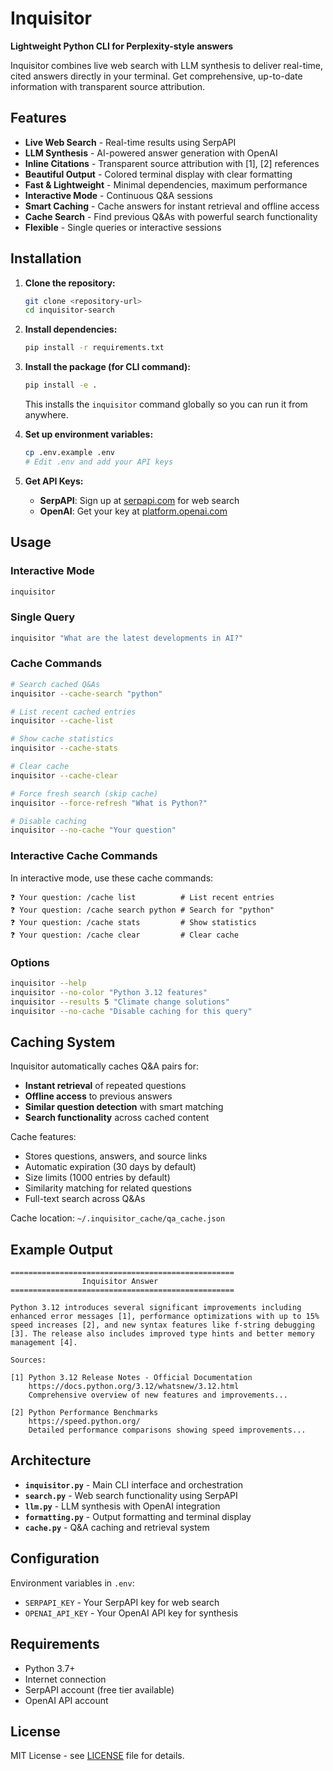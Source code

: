 # Inquisitor

**Lightweight Python CLI for Perplexity-style answers**

Inquisitor combines live web search with LLM synthesis to deliver real-time, cited answers directly in your terminal. Get comprehensive, up-to-date information with transparent source attribution.

## Features

- **Live Web Search** - Real-time results using SerpAPI
- **LLM Synthesis** - AI-powered answer generation with OpenAI
- **Inline Citations** - Transparent source attribution with [1], [2] references
- **Beautiful Output** - Colored terminal display with clear formatting
- **Fast & Lightweight** - Minimal dependencies, maximum performance
- **Interactive Mode** - Continuous Q&A sessions
- **Smart Caching** - Cache answers for instant retrieval and offline access
- **Cache Search** - Find previous Q&As with powerful search functionality
- **Flexible** - Single queries or interactive sessions

## Installation

1. **Clone the repository:**
   ```bash
   git clone <repository-url>
   cd inquisitor-search
   ```

2. **Install dependencies:**
   ```bash
   pip install -r requirements.txt
   ```

3. **Install the package (for CLI command):**
   ```bash
   pip install -e .
   ```
   This installs the `inquisitor` command globally so you can run it from anywhere.

4. **Set up environment variables:**
   ```bash
   cp .env.example .env
   # Edit .env and add your API keys
   ```

5. **Get API Keys:**
   - **SerpAPI**: Sign up at [serpapi.com](https://serpapi.com/) for web search
   - **OpenAI**: Get your key at [platform.openai.com](https://platform.openai.com/api-keys)

## Usage

### Interactive Mode
```bash
inquisitor
```

### Single Query
```bash
inquisitor "What are the latest developments in AI?"
```

### Cache Commands
```bash
# Search cached Q&As
inquisitor --cache-search "python"

# List recent cached entries
inquisitor --cache-list

# Show cache statistics
inquisitor --cache-stats

# Clear cache
inquisitor --cache-clear

# Force fresh search (skip cache)
inquisitor --force-refresh "What is Python?"

# Disable caching
inquisitor --no-cache "Your question"
```

### Interactive Cache Commands
In interactive mode, use these cache commands:
```
❓ Your question: /cache list          # List recent entries
❓ Your question: /cache search python # Search for "python"
❓ Your question: /cache stats         # Show statistics
❓ Your question: /cache clear         # Clear cache
```

### Options
```bash
inquisitor --help
inquisitor --no-color "Python 3.12 features"
inquisitor --results 5 "Climate change solutions"
inquisitor --no-cache "Disable caching for this query"
```

## Caching System

Inquisitor automatically caches Q&A pairs for:
- **Instant retrieval** of repeated questions
- **Offline access** to previous answers
- **Similar question detection** with smart matching
- **Search functionality** across cached content

Cache features:
- Stores questions, answers, and source links
- Automatic expiration (30 days by default)
- Size limits (1000 entries by default)
- Similarity matching for related questions
- Full-text search across Q&As

Cache location: `~/.inquisitor_cache/qa_cache.json`

## Example Output

```
==================================================
                Inquisitor Answer                
==================================================

Python 3.12 introduces several significant improvements including enhanced error messages [1], performance optimizations with up to 15% speed increases [2], and new syntax features like f-string debugging [3]. The release also includes improved type hints and better memory management [4].

Sources:

[1] Python 3.12 Release Notes - Official Documentation
    https://docs.python.org/3.12/whatsnew/3.12.html
    Comprehensive overview of new features and improvements...

[2] Python Performance Benchmarks
    https://speed.python.org/
    Detailed performance comparisons showing speed improvements...
```

## Architecture

- **`inquisitor.py`** - Main CLI interface and orchestration
- **`search.py`** - Web search functionality using SerpAPI
- **`llm.py`** - LLM synthesis with OpenAI integration
- **`formatting.py`** - Output formatting and terminal display
- **`cache.py`** - Q&A caching and retrieval system

## Configuration

Environment variables in `.env`:
- `SERPAPI_KEY` - Your SerpAPI key for web search
- `OPENAI_API_KEY` - Your OpenAI API key for synthesis

## Requirements

- Python 3.7+
- Internet connection
- SerpAPI account (free tier available)
- OpenAI API account

## License

MIT License - see [LICENSE](LICENSE) file for details.
